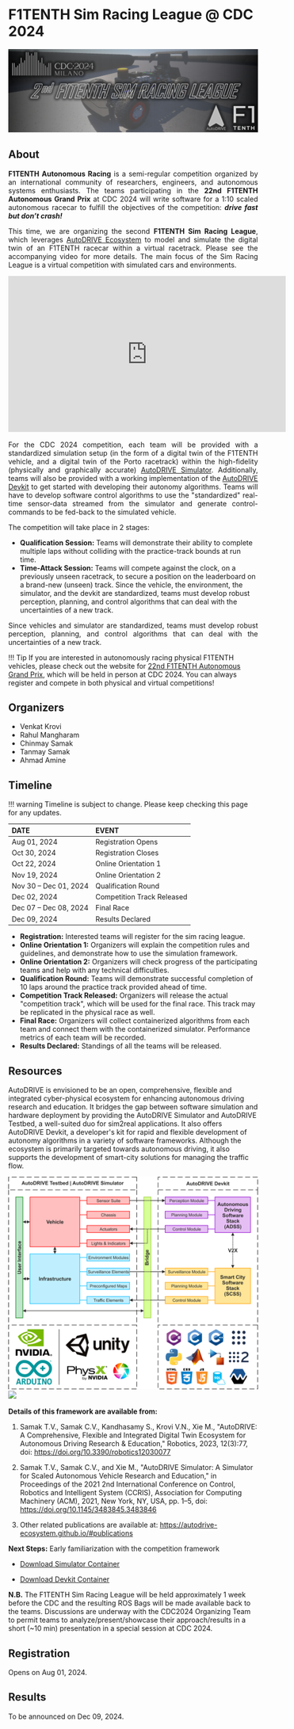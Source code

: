 # F1TENTH Sim Racing League @ CDC 2024

![F1TENTH Sim Racing League @ CDC 2024](../assets/images/F1TENTH-Sim-Racing-League-CDC-2024.png)

## About

<p align="justify">
<b>F1TENTH Autonomous Racing</b> is a semi-regular competition organized by an international community of researchers, engineers, and autonomous systems enthusiasts. The teams participating in the <b>22nd F1TENTH Autonomous Grand Prix</b> at CDC 2024 will write software for a 1:10 scaled autonomous racecar to fulfill the objectives of the competition: <b><i>drive fast but don’t crash!</i></b>
</p>

<!-- <div class="grid" markdown> -->
<p align="justify">
This time, we are organizing the second <b>F1TENTH Sim Racing League</b>, which leverages <a href="https://autodrive-ecosystem.github.io">AutoDRIVE Ecosystem</a> to model and simulate the digital twin of an F1TENTH racecar within a virtual racetrack. Please see the accompanying video for more details. The main focus of the Sim Racing League is a virtual competition with simulated cars and environments.

<!-- <iframe width="560" height="315" src="https://www.youtube.com/embed/Rq7Wwcwn1uk?si=ngvop2-SfJJOIjWJ" title="YouTube video player" frameborder="0" allow="accelerometer; autoplay; clipboard-write; encrypted-media; gyroscope; picture-in-picture; web-share" referrerpolicy="strict-origin-when-cross-origin" allowfullscreen></iframe>
</div> -->
</p>

<iframe width="560" height="315" src="https://www.youtube.com/embed/Rq7Wwcwn1uk?si=ngvop2-SfJJOIjWJ" title="YouTube video player" frameborder="0" allow="accelerometer; autoplay; clipboard-write; encrypted-media; gyroscope; picture-in-picture; web-share" referrerpolicy="strict-origin-when-cross-origin" allowfullscreen></iframe>

<p align="justify">
For the CDC 2024 competition, each team will be provided with a standardized simulation setup (in the form of a digital twin of the F1TENTH vehicle, and a digital twin of the Porto racetrack) within the high-fidelity (physically and graphically accurate) <a href="https://github.com/Tinker-Twins/AutoDRIVE/tree/AutoDRIVE-Simulator">AutoDRIVE Simulator</a>. Additionally, teams will also be provided with a working implementation of the <a href="https://github.com/Tinker-Twins/AutoDRIVE/tree/AutoDRIVE-Devkit">AutoDRIVE Devkit</a> to get started with developing their autonomy algorithms. Teams will have to develop software control algorithms to use the "standardized" real-time sensor-data streamed from the simulator and generate control-commands to be fed-back to the simulated vehicle.
</p>
<p align="justify">
The competition will take place in 2 stages:
<ul>
<li><b>Qualification Session:</b> Teams will demonstrate their ability to complete multiple laps without colliding with the practice-track bounds at run time.</li>
<li><b>Time-Attack Session:</b> Teams will compete against the clock, on a previously unseen racetrack, to secure a position on the leaderboard on a brand-new (unseen) track. Since the vehicle, the environment, the simulator, and the devkit are standardized, teams must develop robust perception, planning, and control algorithms that can deal with the uncertainties of a new track.</li>
</ul>
</p>
<p align="justify">
Since vehicles and simulator are standardized, teams must develop robust perception, planning, and control algorithms that can deal with the uncertainties of a new track.
</p>

!!! Tip
    If you are interested in autonomously racing physical F1TENTH vehicles, please check out the website for [22nd F1TENTH Autonomous Grand Prix](https://cdc2024-race.f1tenth.org/), which will be held in person at CDC 2024. You can always register and compete in both physical and virtual competitions!

## Organizers

- Venkat Krovi
- Rahul Mangharam
- Chinmay Samak
- Tanmay Samak
- Ahmad Amine

## Timeline

!!! warning
    Timeline is subject to change. Please keep checking this page for any updates.

| DATE                  | EVENT                      |
|:----------------------|:---------------------------|
| Aug 01, 2024          | Registration Opens         |
| Oct 30, 2024          | Registration Closes        |
| Oct 22, 2024          | Online Orientation 1       |
| Nov 19, 2024          | Online Orientation 2       |
| Nov 30 – Dec 01, 2024 | Qualification Round        |
| Dec 02, 2024          | Competition Track Released |
| Dec 07 – Dec 08, 2024 | Final Race                 |
| Dec 09, 2024          | Results Declared           |

-	**Registration:** Interested teams will register for the sim racing league.
-	**Online Orientation 1:** Organizers will explain the competition rules and guidelines, and demonstrate how to use the simulation framework.
-	**Online Orientation 2:** Organizers will check progress of the participating teams and help with any technical difficulties.
-	**Qualification Round:** Teams will demonstrate successful completion of 10 laps around the practice track provided ahead of time.
-	**Competition Track Released:** Organizers will release the actual "competition track", which will be used for the final race. This track may be replicated in the physical race as well.
-	**Final Race:** Organizers will collect containerized algorithms from each team and connect them with the containerized simulator. Performance metrics of each team will be recorded.
-	**Results Declared:** Standings of all the teams will be released.

## Resources

AutoDRIVE is envisioned to be an open, comprehensive, flexible and integrated cyber-physical ecosystem for enhancing autonomous driving research and education. It bridges the gap between software simulation and hardware deployment by providing the AutoDRIVE Simulator and AutoDRIVE Testbed, a well-suited duo for sim2real applications. It also offers AutoDRIVE Devkit, a developer's kit for rapid and flexible development of autonomy algorithms in a variety of software frameworks. Although the ecosystem is primarily targeted towards autonomous driving, it also supports the development of smart-city solutions for managing the traffic flow.

<div class="grid" markdown>
<img src="/../assets/images/AutoDRIVE Overview - Light.png">

<img src="/../assets/images/Vehicle-DT.png">
</div>

**Details of this framework are available from:**

1. Samak T.V., Samak C.V., Kandhasamy S., Krovi V.N., Xie M., "AutoDRIVE: A Comprehensive, Flexible and Integrated Digital Twin Ecosystem for Autonomous Driving Research & Education," Robotics, 2023, 12(3):77, doi: https://doi.org/10.3390/robotics12030077

2. Samak T.V., Samak C.V., and Xie M., "AutoDRIVE Simulator: A Simulator for Scaled Autonomous Vehicle Research and Education," in Proceedings of the 2021 2nd International Conference on Control, Robotics and Intelligent System (CCRIS), Association for Computing Machinery (ACM), 2021, New York, NY, USA, pp. 1–5, doi: https://doi.org/10.1145/3483845.3483846

3. Other related publications are available at: https://autodrive-ecosystem.github.io/#publications

**Next Steps:** Early familiarization with the competition framework

- [Download Simulator Container](https://hub.docker.com/r/autodriveecosystem/autodrive_f1tenth_sim)

- [Download Devkit Container](https://hub.docker.com/r/autodriveecosystem/autodrive_f1tenth_api)

**N.B.** The F1TENTH Sim Racing League will be held approximately 1 week before the CDC and the resulting ROS Bags will be made available back to the teams. Discussions are underway with the CDC2024 Organizing Team to permit teams to analyze/present/showcase their approach/results in a short (~10 min) presentation in a special session at CDC 2024.

## Registration

Opens on Aug 01, 2024.

## Results

To be announced on Dec 09, 2024.